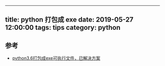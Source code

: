 
---
title: python 打包成 exe
date: 2019-05-27 12:00:00
tags: tips
category: python
---

## 参考

- [python3.6打包成exe可执行文件，已解决方案](https://blog.csdn.net/qq_35203425/article/details/78568141)
